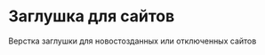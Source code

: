 Заглушка для сайтов
===================

Верстка заглушки для новостозданных или отключенных сайтов
